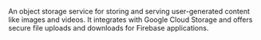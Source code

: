 An object storage service for storing and serving user-generated content like images and videos. It integrates with Google Cloud Storage and offers secure file uploads and downloads for Firebase applications.
